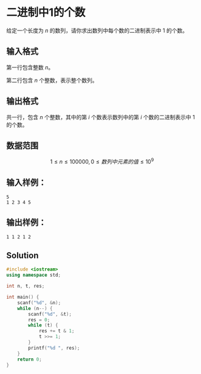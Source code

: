 # 二进制中1的个数

给定一个长度为 $n$ 的数列，请你求出数列中每个数的二进制表示中 $1$ 的个数。

## 输入格式

第一行包含整数 $n$。

第二行包含 $n$ 个整数，表示整个数列。

## 输出格式

共一行，包含 $n$ 个整数，其中的第 $i$ 个数表示数列中的第 $i$ 个数的二进制表示中 $1$ 的个数。

## 数据范围

$$
1 \le n \le 100000,
0 \le 数列中元素的值 \le 10^9
$$

## 输入样例：

```text
5
1 2 3 4 5
```

## 输出样例：

```text
1 1 2 1 2
```

## Solution

```Cpp
#include <iostream>
using namespace std;

int n, t, res;

int main() {
    scanf("%d", &n);
    while (n--) {
        scanf("%d", &t);
        res = 0;
        while (t) {
            res += t & 1;
            t >>= 1;
        }
        printf("%d ", res);
    }
    return 0;
}
```
